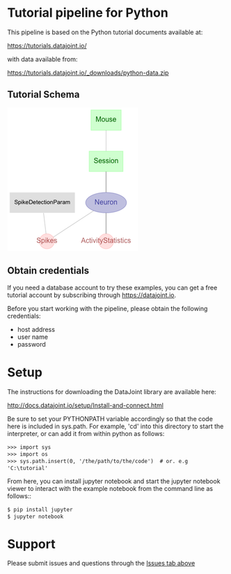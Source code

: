 # Tutorial pipeline for Python

This pipeline is based on the Python tutorial documents available at:

  https://tutorials.datajoint.io/

with data available from:

  https://tutorials.datajoint.io/_downloads/python-data.zip

## Tutorial Schema
![Entity-Relationship Diagram](first-pipeline-python.png)

## Obtain credentials

If you need a database account to try these examples, you can get a free
tutorial account by subscribing through https://datajoint.io.

Before you start working with the pipeline, please obtain the following
credentials:

* host address
* user name 
* password

# Setup

The instructions for downloading the DataJoint library are available here:

http://docs.datajoint.io/setup/Install-and-connect.html

Be sure to set your PYTHONPATH variable accordingly so that the
code here is included in sys.path. For example, 'cd' into this
directory to start the interpreter, or can add it from within python
as follows:

    >>> import sys
    >>> import os
    >>> sys.path.insert(0, '/the/path/to/the/code')  # or. e.g 'C:\tutorial'

From here, you can install jupyter notebook and start the jupyter notebook 
viewer to interact with the example notebook from the command line as follows::

    $ pip install jupyter
    $ jupyter notebook

# Support

Please submit issues and questions through the [Issues tab
above](https://github.com/datajoint-tutorial)
